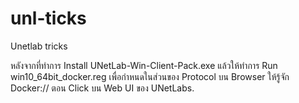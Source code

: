 # unl-ticks
Unetlab tricks

หลังจากที่ทำการ Install UNetLab-Win-Client-Pack.exe แล้วให้ทำการ Run win10_64bit_docker.reg เพื่อกำหนดในส่วนของ Protocol บน Browser ให้รู้จัก Docker:// ตอน Click บน Web UI ของ UNetLabs.

